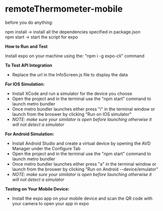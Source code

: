 # remoteThermometer-mobile

before you do anything:

npm install -> install all the dependencies specified in package.json <br/>
npm start -> start the script for expo <br/>

**How to Run and Test** <br/>

Install expo on your machine using the: "npm i -g expo-cli" command

**To Test API Integration** <br/>

- Replace the url in the InfoScreen.js file to display the data

**For IOS Simulation:**

- Install XCode and run a simulator for the device you choose <br/>
- Open the project and in the terminal use the "npm start" command to launch metro bundler <br/>
- Once metro bundler launches either press "i" in the terminal window or launch from the broswer by clicking "Run on IOS simulator" <br/>
- *NOTE: make sure your similator is open before launching otherwise it will not detect a simulator* <br/>

**For Android Simulation:** 

- Install Android Studio and create a virtual device by opening the AVD Manager under the Configure Tab <br/>
- Open the project and in the terminal use the "npm start" command to launch metro bundler <br/>
- Once metro bundler launches either press "a" in the terminal window or launch from the broswer by clicking "Run on Android  --device/emulator" <br/>
- *NOTE: make sure your similator is open before launching otherwise it will not detect a simulator* <br/>

**Testing on Your Mobile Device:** <br/>

- Install the expo app on your mobile device and scan the QR code with your camera to open your app in expo
